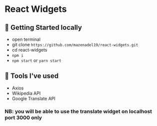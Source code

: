 # React Widgets
## 🚀 Getting Started locally

- open terminal
- git clone `https://github.com/mazenadel19/react-widgets.git`
- cd react-widgets
- `npm i`
- `npm start` or `yarn start`

## 🧰 Tools I've used

- Axios
- Wikipedia API
- Google Translate API 

### NB: you will be able to use the translate widget on localhost port 3000 only

